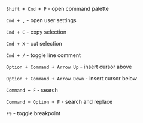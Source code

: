 `Shift + Cmd + P` - open command palette

`Cmd + ,` - open user settings

`Cmd + C` - copy selection

`Cmd + X` - cut selection

`Cmd + /` - toggle line comment

`Option + Command + Arrow Up` - insert cursor above

`Option + Command + Arrow Down` - insert cursor below

`Command + F` - search

`Command + Option + F` - search and replace

`F9` - toggle breakpoint
